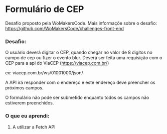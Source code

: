 # Formulário de CEP
Desafio proposto pela WoMakersCode.
Mais informaçõe sobre o desafio: https://github.com/WoMakersCode/challenges-front-end

### Desafio:
O usuário deverá digitar o CEP, quando chegar no valor de 8 digitos no campo de cep ou fizer o evento blur. Deverá ser feita uma requisição com o CEP para a api do ViaCEP (https://viacep.com.br/)

ex: viacep.com.br/ws/01001000/json/

A API irá responder com o endereço e este endereço deve preencher os próximos campos.

O formulário não pode ser submetido enquanto todos os campos não estiverem preenchidos.

### O que eu aprendi:
<ol>
  <li>A utilizar a Fetch API </li>
</ol>
